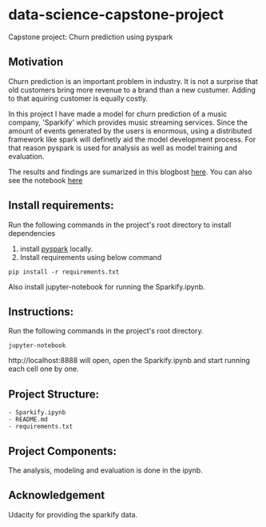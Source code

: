 # data-science-capstone-project
Capstone project: Churn prediction using pyspark

## Motivation
Churn prediction is an important problem in industry. It is not a surprise that old customers bring more revenue to a brand than a new custumer. Adding to that aquiring customer is equally costly. 

In this project I have made a model for churn prediction of a music company, 'Sparkify' which provides music streaming services. Since the amount of events generated by the users is enormous, using a distributed framework like spark will definetly aid the model development process. For that reason pyspark is used for analysis as well as model training and evaluation.

The results and findings are sumarized in this blogbost [here]().  You can also see the notebook [here](Sparkify.ipynb)


## Install requirements:

Run the following commands in the project's root directory to install dependencies

1. install [pyspark](https://medium.com/tinghaochen/how-to-install-pyspark-locally-94501eefe421) locally.
2. Install requirements using below command

~~~
pip install -r requirements.txt
~~~

Also install jupyter-notebook for running the Sparkify.ipynb.

## Instructions:

Run the following commands in the project's root directory.

~~~
jupyter-notebook
~~~       

http://localhost:8888 will open, open the Sparkify.ipynb and start running each cell one by one.

## Project Structure:
~~~
- Sparkify.ipynb
- README.md
- requirements.txt
~~~
## Project Components:
The analysis, modeling and evaluation is done in the ipynb.

## Acknowledgement

Udacity for providing the sparkify data.
